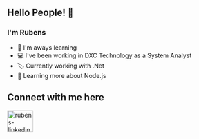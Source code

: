 ## Hello People! 👋

### I'm Rubens

- :open_book: I'm aways learning
- :computer: I've been working in DXC Technology as a System Analyst
- :label: Currently working with .Net
- :smiling_face_with_three_hearts: Learning more about Node.js

## Connect with me here
<a href="https://www.linkedin.com/in/rubens-do-nascimento-junior-13885b66/" target="_blank">
  <img align="center" alt="rubens-linkedin" height="50" width="60" src="https://cdn.jsdelivr.net/gh/devicons/devicon/icons/linkedin/linkedin-original.svg"></img>
</a>

<!--
**rubensjr92/rubensjr92** is a ✨ _special_ ✨ repository because its `README.md` (this file) appears on your GitHub profile.

Here are some ideas to get you started:

- 🔭 I’m currently working on ...
- 🌱 I’m currently learning ...
- 👯 I’m looking to collaborate on ...
- 🤔 I’m looking for help with ...
- 💬 Ask me about ...
- 📫 How to reach me: ...
- 😄 Pronouns: ...
- ⚡ Fun fact: ...
-->
